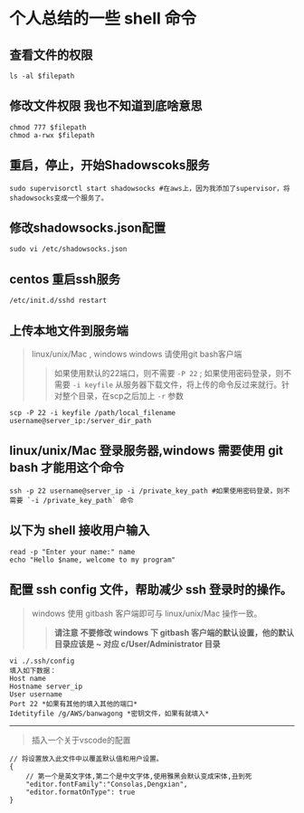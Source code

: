 # 个人总结的一些 shell 命令

## 查看文件的权限

    ls -al $filepath

## 修改文件权限 我也不知道到底啥意思

    chmod 777 $filepath
    chmod a-rwx $filepath

## 重启，停止，开始Shadowscoks服务

    sudo supervisorctl start shadowsocks #在aws上，因为我添加了supervisor，将shadowsocks变成一个服务了。

## 修改shadowsocks.json配置

    sudo vi /etc/shadowsocks.json

## centos 重启ssh服务

    /etc/init.d/sshd restart

## 上传本地文件到服务端

> linux/unix/Mac , windows windows 请使用git bash客户端
>> 如果使用默认的22端口，则不需要 `-P 22` ; 如果使用密码登录，则不需要 `-i keyfile`
从服务器下载文件，将上传的命令反过来就行。针对整个目录，在scp之后加上 `-r` 参数

    scp -P 22 -i keyfile /path/local_filename username@server_ip:/server_dir_path

## linux/unix/Mac 登录服务器,windows 需要使用 git bash 才能用这个命令

    ssh -p 22 username@server_ip -i /private_key_path #如果使用密码登录，则不需要 `-i /private_key_path` 命令

## 以下为 shell 接收用户输入

    read -p "Enter your name:" name
    echo "Hello $name, welcome to my program"

## 配置 ssh config 文件，帮助减少 ssh 登录时的操作。

>windows 使用 gitbash 客户端即可与 linux/unix/Mac 操作一致。
>>**请注意 不要修改 windows 下 gitbash 客户端的默认设置，他的默认目录应该是 ~ 对应 c/User/Administrator 目录**

    vi ./.ssh/config
    填入如下数据：
    Host name
    Hostname server_ip
    User username
    Port 22 *如果有其他的填入其他的端口*
    Idetityfile /g/AWS/banwagong *密钥文件，如果有就填入*

---
>插入一个关于vscode的配置

    // 将设置放入此文件中以覆盖默认值和用户设置。
    {
        // 第一个是英文字体,第二个是中文字体,使用雅黑会默认变成宋体,丑到死
        "editor.fontFamily":"Consolas,Dengxian",
        "editor.formatOnType": true
    }
